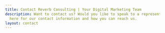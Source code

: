 ```yaml
---
title: Contact Reverb Consulting | Your Digital Marketing Team
description: Want to contact us? Would you like to speak to a representative? Click
  here for our contact information and how you can reach us.
layout: contact
---
```

